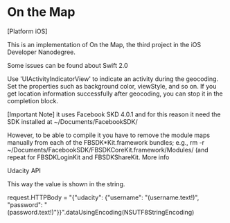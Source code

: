 # On the Map

[Platform iOS]

This is an implementation of On the Map, the third project in the iOS Developer Nanodegree.

Some issues can be found about Swift 2.0

Use 'UIActivityIndicatorView' to indicate an activity during the geocoding. 
Set the properties such as background color, viewStyle, and so on. If you get location information successfully after geocoding, you can stop it in the completion block.

[Important Note]
it uses Facebook SKD 4.0.1 and for this reason it need the SDK installed at ~/Documents/FacebookSDK/

However, to be able to compile it you have to remove the module maps manually from each of the FBSDK*Kit.framework bundles; e.g., rm -r ~/Documents/FacebookSDK/FBSDKCoreKit.framework/Modules/ (and repeat for FBSDKLoginKit and FBSDKShareKit. More info

Udacity API

This way the value is shown in the string.

request.HTTPBody = "{\"udacity\": {\"username\": \"\(username.text!)\", \"password\": \"\(password.text!)\"}}".dataUsingEncoding(NSUTF8StringEncoding)

